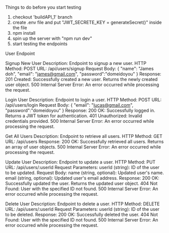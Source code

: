 Things to do before you start testing 
1. checkout 'buildAPI_1' branch
2. create .env file  and put "JWT_SECRETE_KEY = generateSecret()" inside the file
3. npm install
4. spin up the server  with "npm run dev"
5. start testing the endpoints


User Endpoint

Signup New User
Description: Endpoint to signup a new user.
HTTP Method: POST
URL: /api/users/signup
Request Body:
{
  "name": "James doh",
  "email": "james@gmail.com",
  "password":"domeidoyou"
}
Response:
201 Created: Successfully created a new user. Returns the newly created user object.
500 Internal Server Error: An error occurred while processing the request.

Login User
Description: Endpoint to login a user.
HTTP Method: POST
URL: /api/users/login
Request Body:
{
  "email": "lucas@gmail.com",
  "password":"domeidoyou"
}
Response:
200 OK: Successfully logged in. Returns a JWT token for authentication.
401 Unauthorized: Invalid credentials provided.
500 Internal Server Error: An error occurred while processing the request.


Get All Users
Description: Endpoint to retrieve all users.
HTTP Method: GET
URL: /api/users
Response:
200 OK: Successfully retrieved all users. Returns an array of user objects.
500 Internal Server Error: An error occurred while processing the request.

Update User
Description: Endpoint to update a user.
HTTP Method: PUT
URL: /api/users/:userId
Request Parameters:
userId (string): ID of the user to be updated.
Request Body:
name (string, optional): Updated user's name.
email (string, optional): Updated user's email address.
Response:
200 OK: Successfully updated the user. Returns the updated user object.
404 Not Found: User with the specified ID not found.
500 Internal Server Error: An error occurred while processing the request.


Delete User
Description: Endpoint to delete a user.
HTTP Method: DELETE
URL: /api/users/:userId
Request Parameters:
userId (string): ID of the user to be deleted.
Response:
200 OK: Successfully deleted the user.
404 Not Found: User with the specified ID not found.
500 Internal Server Error: An error occurred while processing the request.
